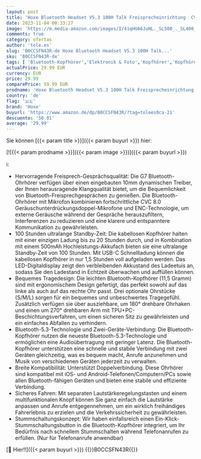 ```yaml
---
layout: post
title: 'Hoxe Bluetooth Headset V5.3 100H Talk Freisprecheinrichtung  CVC8.0 Headset Kabellos mit Dual ENC Noise Cancelling Mic Mute  IPX7 Waterproof  In-Ear Headset Handy für Autofahren/Business/Büro'
date: 2023-11-04 00:33:27
image: 'https://m.media-amazon.com/images/I/41qHUA6JuNL._SL500_._SL400_.jpg'
comments: true
category: ofertas
author: 'tole.es'
slug: 'B0CCSFN43R-de Hoxe Bluetooth Headset V5.3 100H Talk...'
sku: 'B0CCSFN43R-de'
tags: [ 'Bluetooth-Kopfhörer','Elektronik & Foto','Kopfhörer','Kopfhörer & Zubehör','hoxe','🇩🇪', ]
actualPrice: 29.99 EUR
currency: EUR
price: 29.99
comparePrice: 59.99 EUR
prodname: 'Hoxe Bluetooth Headset V5.3 100H Talk Freisprecheinrichtung  CVC8.0 Headset Kabellos mit Dual ENC Noise Cancelling Mic Mute  IPX7 Waterproof  In-Ear Headset Handy für Autofahren/Business/Büro'
country: 'de'
flag: '🇩🇪'
brand: 'Hoxe'
buyurl: 'https://www.amazon.de/dp/B0CCSFN43R/?tag=tolees0ca-21'
descuento: '50.01'
average: '29.99'
---
```


Sie können [{{< param title >}}]({{< param buyurl >}}) hier:

[![{{< param prodname >}}]({{< param image >}})]({{< param buyurl >}})

ℹ️:

- Hervorragende Freisprech-Gesprächsqualität: Die G7 Bluetooth-Ohrhörer verfügen über einen eingebauten 10mm dynamischen Treiber, der Ihnen herausragende Klangqualität bietet, um die Bequemlichkeit von Bluetooth-Freisprechgesprächen zu genießen. Die Bluetooth-Ohrhörer mit Mikrofon kombinieren fortschrittliche CVC 8.0 Geräuschunterdrückungsdoppel-Mikrofone und ENC-Technologie, um externe Geräusche während der Gespräche herauszufiltern, Interferenzen zu reduzieren und eine klarere und entspanntere Kommunikation zu gewährleisten.
- 100 Stunden ultralange Standby-Zeit: Die kabellosen Kopfhörer halten mit einer einzigen Ladung bis zu 20 Stunden durch, und in Kombination mit einem 500mAh Hochleistungs-Akkufach bieten sie eine ultralange Standby-Zeit von 100 Stunden. Mit USB-C Schnellladung können die kabellosen Kopfhörer in nur 1,5 Stunden voll aufgeladen werden. Das LED-Digitaldisplay zeigt den verbleibenden Akkustand des Ladeetuis an, sodass Sie den Ladestand in Echtzeit überwachen und auffüllen können.
- Bequemes Tragedesign: Die leichten Bluetooth-Kopfhörer (11,5 Gramm) sind mit ergonomischem Design gefertigt, das perfekt sowohl auf das linke als auch auf das rechte Ohr passt. Drei optionale Ohrstücke (S/M/L) sorgen für ein bequemes und unbeschwertes Tragegefühl. Zusätzlich verfügen sie über ausziehbare, um 180° drehbare Ohrhaken und einen um 270° drehbaren Arm mit TPU+PC-Beschichtungsverfahren, um einen sicheren Sitz zu gewährleisten und ein einfaches Abfallen zu verhindern.
- Bluetooth-5.3-Technologie und Zwei-Geräte-Verbindung: Die Bluetooth-Kopfhörer nutzen die neueste Bluetooth-5.3-Technologie und ermöglichen eine Audioübertragung mit geringer Latenz. Die Bluetooth-Kopfhörer unterstützen eine schnelle und stabile Verbindung mit zwei Geräten gleichzeitig, was es bequem macht, Anrufe anzunehmen und Musik von verschiedenen Geräten jederzeit zu verwalten.
- Breite Kompatibilität: Unterstützt Doppelverbindung. Diese Ohrhörer sind kompatibel mit iOS- und Android-Telefonen/Computern/PCs sowie allen Bluetooth-fähigen Geräten und bieten eine stabile und effiziente Verbindung.
- Sicheres Fahren: Mit separaten Lautstärkeregelungstasten und einem multifunktionalen Knopf können Sie ganz einfach die Lautstärke anpassen und Anrufe entgegennehmen, um ein wirklich freihändiges Fahrerlebnis zu erzielen und die Verkehrssicherheit zu gewährleisten.
- Stummschaltungskonzept: Wir haben einfallsreich einen Ein-Klick-Stummschaltungsbutton in die Bluetooth-Kopfhörer integriert, um Ihr Bedürfnis nach schnellem Stummschalten während Telefonanrufen zu erfüllen. (Nur für Telefonanrufe anwendbar)

[🛒 Hier!!]({{< param buyurl >}})
{{<world>}}B0CCSFN43R{{</world>}}
